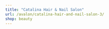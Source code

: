 ```yaml
---
title: "Catalina Hair & Nail Salon"
url: /avalon/catalina-hair-and-nail-salon-3/
shop: beauty
---
```

